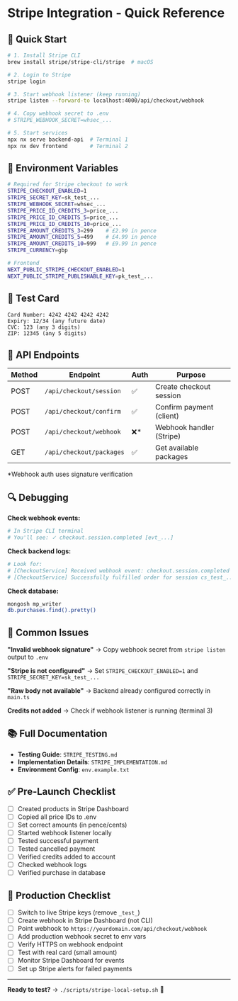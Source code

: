 # Stripe Integration - Quick Reference

## 🚀 Quick Start

```bash
# 1. Install Stripe CLI
brew install stripe/stripe-cli/stripe  # macOS

# 2. Login to Stripe
stripe login

# 3. Start webhook listener (keep running)
stripe listen --forward-to localhost:4000/api/checkout/webhook

# 4. Copy webhook secret to .env
# STRIPE_WEBHOOK_SECRET=whsec_...

# 5. Start services
npx nx serve backend-api  # Terminal 1
npx nx dev frontend       # Terminal 2
```

## 🔑 Environment Variables

```bash
# Required for Stripe checkout to work
STRIPE_CHECKOUT_ENABLED=1
STRIPE_SECRET_KEY=sk_test_...
STRIPE_WEBHOOK_SECRET=whsec_...
STRIPE_PRICE_ID_CREDITS_3=price_...
STRIPE_PRICE_ID_CREDITS_5=price_...
STRIPE_PRICE_ID_CREDITS_10=price_...
STRIPE_AMOUNT_CREDITS_3=299    # £2.99 in pence
STRIPE_AMOUNT_CREDITS_5=499    # £4.99 in pence
STRIPE_AMOUNT_CREDITS_10=999   # £9.99 in pence
STRIPE_CURRENCY=gbp

# Frontend
NEXT_PUBLIC_STRIPE_CHECKOUT_ENABLED=1
NEXT_PUBLIC_STRIPE_PUBLISHABLE_KEY=pk_test_...
```

## 🧪 Test Card

```
Card Number: 4242 4242 4242 4242
Expiry: 12/34 (any future date)
CVC: 123 (any 3 digits)
ZIP: 12345 (any 5 digits)
```

## 📡 API Endpoints

| Method | Endpoint | Auth | Purpose |
|--------|----------|------|---------|
| POST | `/api/checkout/session` | ✅ | Create checkout session |
| POST | `/api/checkout/confirm` | ✅ | Confirm payment (client) |
| POST | `/api/checkout/webhook` | ❌* | Webhook handler (Stripe) |
| GET | `/api/checkout/packages` | ✅ | Get available packages |

*Webhook auth uses signature verification

## 🔍 Debugging

**Check webhook events:**
```bash
# In Stripe CLI terminal
# You'll see: ✓ checkout.session.completed [evt_...]
```

**Check backend logs:**
```bash
# Look for:
# [CheckoutService] Received webhook event: checkout.session.completed
# [CheckoutService] Successfully fulfilled order for session cs_test_...
```

**Check database:**
```bash
mongosh mp_writer
db.purchases.find().pretty()
```

## 🐛 Common Issues

**"Invalid webhook signature"**
→ Copy webhook secret from `stripe listen` output to `.env`

**"Stripe is not configured"**
→ Set `STRIPE_CHECKOUT_ENABLED=1` and `STRIPE_SECRET_KEY=sk_test_...`

**"Raw body not available"**
→ Backend already configured correctly in `main.ts`

**Credits not added**
→ Check if webhook listener is running (terminal 3)

## 📚 Full Documentation

- **Testing Guide**: `STRIPE_TESTING.md`
- **Implementation Details**: `STRIPE_IMPLEMENTATION.md`
- **Environment Config**: `env.example.txt`

## ✅ Pre-Launch Checklist

- [ ] Created products in Stripe Dashboard
- [ ] Copied all price IDs to .env
- [ ] Set correct amounts (in pence/cents)
- [ ] Started webhook listener locally
- [ ] Tested successful payment
- [ ] Tested cancelled payment
- [ ] Verified credits added to account
- [ ] Checked webhook logs
- [ ] Verified purchase in database

## 🚀 Production Checklist

- [ ] Switch to live Stripe keys (remove `_test_`)
- [ ] Create webhook in Stripe Dashboard (not CLI)
- [ ] Point webhook to `https://yourdomain.com/api/checkout/webhook`
- [ ] Add production webhook secret to env vars
- [ ] Verify HTTPS on webhook endpoint
- [ ] Test with real card (small amount)
- [ ] Monitor Stripe Dashboard for events
- [ ] Set up Stripe alerts for failed payments

---

**Ready to test?** → `./scripts/stripe-local-setup.sh` 🎉

